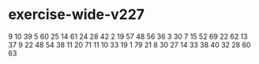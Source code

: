 # exercise-wide-v227
9
10
39
5
60
25
14
61
24
28
42
2
19
57
48
56
36
3
30
7
15
52
69
22
62
13
37
9
22
48
54
38
11
20
71
11
10
33
19
1
79
21
8
30
27
14
33
38
40
32
28
60
63
